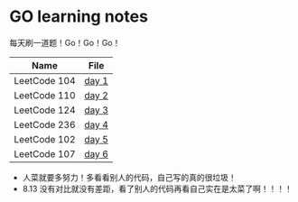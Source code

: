 # GO learning notes

每天刷一道题！Go！Go！Go！

| Name         | File                                       |
| ------------ | ------------------------------------------ |
| LeetCode 104 | [day 1](LeetCode/Binary%20Tree/104/104.go) |
| LeetCode 110 | [day 2](LeetCode/Binary%20Tree/110/110.go) |
| LeetCode 124 | [day 3](LeetCode/Binary%20Tree/124/124.go) |
| LeetCode 236 | [day 4](LeetCode/Binary%20Tree/236/236.go) |
| LeetCode 102 | [day 5](LeetCode/Binary%20Tree/102/102.go) |
| LeetCode 107 | [day 6](LeetCode/Binary%20Tree/107/107.go) |
- 人菜就要多努力！多看看别人的代码，自己写的真的很垃圾！
- 8.13 没有对比就没有差距，看了别人的代码再看自己实在是太菜了啊！！！！